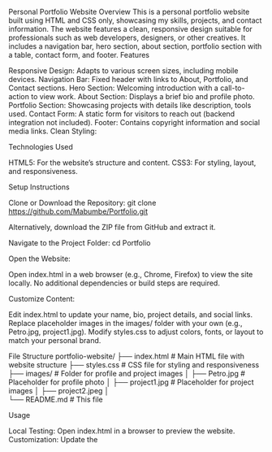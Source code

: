 Personal Portfolio Website
Overview
This is a personal portfolio website built using HTML and CSS only, showcasing my skills, projects, and contact information. The website features a clean, responsive design suitable for professionals such as web developers, designers, or other creatives. It includes a navigation bar, hero section, about section, portfolio section with a table, contact form, and footer.
Features

Responsive Design: Adapts to various screen sizes, including mobile devices.
Navigation Bar: Fixed header with links to About, Portfolio, and Contact sections.
Hero Section: Welcoming introduction with a call-to-action to view work.
About Section: Displays a brief bio and profile photo.
Portfolio Section: Showcasing projects with details like description, tools used.
Contact Form: A static form for visitors to reach out (backend integration not included).
Footer: Contains copyright information and social media links.
Clean Styling:

Technologies Used

HTML5: For the website’s structure and content.
CSS3: For styling, layout, and responsiveness.

Setup Instructions

Clone or Download the Repository:
git clone https://github.com/Mabumbe/Portfolio.git

Alternatively, download the ZIP file from GitHub and extract it.

Navigate to the Project Folder:
cd Portfolio


Open the Website:

Open index.html in a web browser (e.g., Chrome, Firefox) to view the site locally.
No additional dependencies or build steps are required.


Customize Content:

Edit index.html to update your name, bio, project details, and social links.
Replace placeholder images in the images/ folder with your own (e.g., Petro.jpg, project1.jpg).
Modify styles.css to adjust colors, fonts, or layout to match your personal brand.



File Structure
portfolio-website/
├── index.html         # Main HTML file with website structure
├── styles.css        # CSS file for styling and responsiveness
├── images/           # Folder for profile and project images
│   ├── Petro.jpg   # Placeholder for profile photo
│   ├── project1.jpg  # Placeholder for project images
│   ├── project2.jpeg
│  
└── README.md         # This file

Usage

Local Testing: Open index.html in a browser to preview the website.
Customization:
Update the <title> and content in index.html with your details.
Modify the table in the portfolio section to list your projects or skills.
Adjust CSS variables (e.g., colors, fonts) in styles.css for branding.


Responsiveness: Test on different devices or use Chrome DevTools to ensure the layout adapts well.

Future Improvements

Add JavaScript for interactive features (e.g., form submission).
Integrate a backend (e.g., Formspree) for the contact form to handle submissions.
Add animations or transitions for enhanced user experience.

License
This project is open-source and available under the MIT License.
Contact
Feel free to reach out via:

Email: mabumbepetro@gmail.com
LinkedIn: https://www.linkedin.com/in/petro-mabumbe-90a616304